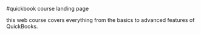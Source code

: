 #quickbook course landing page

this web course covers everything from the basics to advanced
features of QuickBooks.
